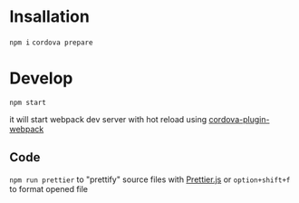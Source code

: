 # Insallation 

`npm i`
`cordova prepare`

# Develop 

`npm start` 


it will start webpack dev server with hot reload using [cordova-plugin-webpack](https://github.com/kotarella1110/cordova-plugin-webpack#readme)

## Code 

`npm run prettier` to "prettify" source files with [Prettier.js](https://prettier.io/)
or `option+shift+f` to format opened file